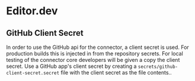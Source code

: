 # Editor.dev


## GitHub Client Secret

In order to use the GitHub api for the connector, a client secret is used.
For production builds this is injected in from the repository secrets.
For local testing of the connector core developers will be given a copy the client secret.
Use a GitHub app's client secret by creating a `secrets/github-client-secret.secret` file with the client secret as the file contents..
